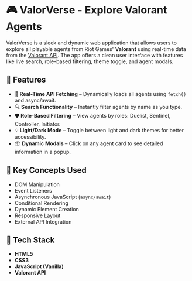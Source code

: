 # 🎮 ValorVerse - Explore Valorant Agents

ValorVerse is a sleek and dynamic web application that allows users to explore all playable agents from Riot Games' **Valorant** using real-time data from the [Valorant API](https://valorant-api.com/). The app offers a clean user interface with features like live search, role-based filtering, theme toggle, and agent modals.



## 🚀 Features

- 🔁 **Real-Time API Fetching** – Dynamically loads all agents using `fetch()` and async/await.
- 🔍 **Search Functionality** – Instantly filter agents by name as you type.
- 🛡️ **Role-Based Filtering** – View agents by roles: Duelist, Sentinel, Controller, Initiator.
- 💡 **Light/Dark Mode** – Toggle between light and dark themes for better accessibility.
- 📦 **Dynamic Modals** – Click on any agent card to see detailed information in a popup.



## 🧠 Key Concepts Used

- DOM Manipulation  
- Event Listeners  
- Asynchronous JavaScript (`async/await`)  
- Conditional Rendering  
- Dynamic Element Creation  
- Responsive Layout  
- External API Integration



## 📂 Tech Stack

- **HTML5**
- **CSS3**
- **JavaScript (Vanilla)**
- **Valorant API**



